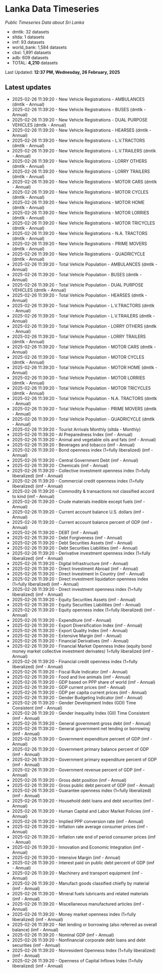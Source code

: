 # Lanka Data Timeseries
*Public Timeseries Data about Sri Lanka*

* dmtlk: 32 datasets
* sltda: 1 datasets
* imf: 93 datasets
* world_bank: 1,584 datasets
* cbsl: 1,891 datasets
* adb: 609 datasets
* TOTAL: **4,210** datasets

Last Updated: **12:37 PM, Wednesday, 26 February, 2025**

## Latest updates

* 2025-02-26 11:39:20 - New Vehicle Registrations - AMBULANCES (dmtlk - Annual)
* 2025-02-26 11:39:20 - New Vehicle Registrations - BUSES (dmtlk - Annual)
* 2025-02-26 11:39:20 - New Vehicle Registrations - DUAL PURPOSE VEHICLES (dmtlk - Annual)
* 2025-02-26 11:39:20 - New Vehicle Registrations - HEARSES (dmtlk - Annual)
* 2025-02-26 11:39:20 - New Vehicle Registrations - L.V.TRACTORS (dmtlk - Annual)
* 2025-02-26 11:39:20 - New Vehicle Registrations - L.V.TRAILERS (dmtlk - Annual)
* 2025-02-26 11:39:20 - New Vehicle Registrations - LORRY OTHERS (dmtlk - Annual)
* 2025-02-26 11:39:20 - New Vehicle Registrations - LORRY TRAILERS (dmtlk - Annual)
* 2025-02-26 11:39:20 - New Vehicle Registrations - MOTOR CARS (dmtlk - Annual)
* 2025-02-26 11:39:20 - New Vehicle Registrations - MOTOR CYCLES (dmtlk - Annual)
* 2025-02-26 11:39:20 - New Vehicle Registrations - MOTOR HOME (dmtlk - Annual)
* 2025-02-26 11:39:20 - New Vehicle Registrations - MOTOR LORRIES (dmtlk - Annual)
* 2025-02-26 11:39:20 - New Vehicle Registrations - MOTOR TRICYCLES (dmtlk - Annual)
* 2025-02-26 11:39:20 - New Vehicle Registrations - N.A. TRACTORS (dmtlk - Annual)
* 2025-02-26 11:39:20 - New Vehicle Registrations - PRIME MOVERS (dmtlk - Annual)
* 2025-02-26 11:39:20 - New Vehicle Registrations - QUADRICYCLE (dmtlk - Annual)
* 2025-02-26 11:39:20 - Total Vehicle Population - AMBULANCES (dmtlk - Annual)
* 2025-02-26 11:39:20 - Total Vehicle Population - BUSES (dmtlk - Annual)
* 2025-02-26 11:39:20 - Total Vehicle Population - DUAL PURPOSE VEHICLES (dmtlk - Annual)
* 2025-02-26 11:39:20 - Total Vehicle Population - HEARSES (dmtlk - Annual)
* 2025-02-26 11:39:20 - Total Vehicle Population - L.V.TRACTORS (dmtlk - Annual)
* 2025-02-26 11:39:20 - Total Vehicle Population - L.V.TRAILERS (dmtlk - Annual)
* 2025-02-26 11:39:20 - Total Vehicle Population - LORRY OTHERS (dmtlk - Annual)
* 2025-02-26 11:39:20 - Total Vehicle Population - LORRY TRAILERS (dmtlk - Annual)
* 2025-02-26 11:39:20 - Total Vehicle Population - MOTOR CARS (dmtlk - Annual)
* 2025-02-26 11:39:20 - Total Vehicle Population - MOTOR CYCLES (dmtlk - Annual)
* 2025-02-26 11:39:20 - Total Vehicle Population - MOTOR HOME (dmtlk - Annual)
* 2025-02-26 11:39:20 - Total Vehicle Population - MOTOR LORRIES (dmtlk - Annual)
* 2025-02-26 11:39:20 - Total Vehicle Population - MOTOR TRICYCLES (dmtlk - Annual)
* 2025-02-26 11:39:20 - Total Vehicle Population - N.A. TRACTORS (dmtlk - Annual)
* 2025-02-26 11:39:20 - Total Vehicle Population - PRIME MOVERS (dmtlk - Annual)
* 2025-02-26 11:39:20 - Total Vehicle Population - QUADRICYCLE (dmtlk - Annual)
* 2025-02-26 11:39:20 - Tourist Arrivals Monthly (sltda - Monthly)
* 2025-02-26 11:39:20 - AI Preparedness Index (imf - Annual)
* 2025-02-26 11:39:20 - Animal and vegetable oils and fats (imf - Annual)
* 2025-02-26 11:39:20 - Beverages and tobacco (imf - Annual)
* 2025-02-26 11:39:20 - Bond openness index (1=fully liberalized) (imf - Annual)
* 2025-02-26 11:39:20 - Central Government Debt (imf - Annual)
* 2025-02-26 11:39:20 - Chemicals (imf - Annual)
* 2025-02-26 11:39:20 - Collective investment openness index (1=fully liberalized) (imf - Annual)
* 2025-02-26 11:39:20 - Commercial credit openness index (1=fully liberalized) (imf - Annual)
* 2025-02-26 11:39:20 - Commodity & transactions not classified accord to kind (imf - Annual)
* 2025-02-26 11:39:20 - Crude materials inedible except fuels (imf - Annual)
* 2025-02-26 11:39:20 - Current account balance U.S. dollars (imf - Annual)
* 2025-02-26 11:39:20 - Current account balance percent of GDP (imf - Annual)
* 2025-02-26 11:39:20 - DEBT (imf - Annual)
* 2025-02-26 11:39:20 - Debt Forgiveness (imf - Annual)
* 2025-02-26 11:39:20 - Debt Securities Assets (imf - Annual)
* 2025-02-26 11:39:20 - Debt Securities Liabilities (imf - Annual)
* 2025-02-26 11:39:20 - Derivative investment openness index (1=fully liberalized) (imf - Annual)
* 2025-02-26 11:39:20 - Digital Infrastructure (imf - Annual)
* 2025-02-26 11:39:20 - Direct Investment Abroad (imf - Annual)
* 2025-02-26 11:39:20 - Direct Investment In Country (imf - Annual)
* 2025-02-26 11:39:20 - Direct investment liquidation openness index (1=fully liberalized) (imf - Annual)
* 2025-02-26 11:39:20 - Direct investment openness index (1=fully liberalized) (imf - Annual)
* 2025-02-26 11:39:20 - Equity Securities Assets (imf - Annual)
* 2025-02-26 11:39:20 - Equity Securities Liabilities (imf - Annual)
* 2025-02-26 11:39:20 - Equity openness index (1=fully liberalized) (imf - Annual)
* 2025-02-26 11:39:20 - Expenditure (imf - Annual)
* 2025-02-26 11:39:20 - Export Diversification Index (imf - Annual)
* 2025-02-26 11:39:20 - Export Quality Index (imf - Annual)
* 2025-02-26 11:39:20 - Extensive Margin (imf - Annual)
* 2025-02-26 11:39:20 - Financial Derivatives (imf - Annual)
* 2025-02-26 11:39:20 - Financial Market Openness Index (equity bond money market collective investment derivates) 1=fully liberalized (imf - Annual)
* 2025-02-26 11:39:20 - Financial credit openness index (1=fully liberalized) (imf - Annual)
* 2025-02-26 11:39:20 - Fiscal Rule Indicator (imf - Annual)
* 2025-02-26 11:39:20 - Food and live animals (imf - Annual)
* 2025-02-26 11:39:20 - GDP based on PPP share of world (imf - Annual)
* 2025-02-26 11:39:20 - GDP current prices (imf - Annual)
* 2025-02-26 11:39:20 - GDP per capita current prices (imf - Annual)
* 2025-02-26 11:39:20 - Gender Budgeting Indicator (imf - Annual)
* 2025-02-26 11:39:20 - Gender Development Index (GDI) Time Consistent (imf - Annual)
* 2025-02-26 11:39:20 - Gender Inequality Index (GII) Time Consistent (imf - Annual)
* 2025-02-26 11:39:20 - General government gross debt (imf - Annual)
* 2025-02-26 11:39:20 - General government net lending or borrowing (imf - Annual)
* 2025-02-26 11:39:20 - Government expenditure percent of GDP (imf - Annual)
* 2025-02-26 11:39:20 - Government primary balance percent of GDP (imf - Annual)
* 2025-02-26 11:39:20 - Government primary expenditure percent of GDP (imf - Annual)
* 2025-02-26 11:39:20 - Government revenue percent of GDP (imf - Annual)
* 2025-02-26 11:39:20 - Gross debt position (imf - Annual)
* 2025-02-26 11:39:20 - Gross public debt percent of GDP (imf - Annual)
* 2025-02-26 11:39:20 - Guarantee openness index (1=fully liberalized) (imf - Annual)
* 2025-02-26 11:39:20 - Household debt loans and debt securities (imf - Annual)
* 2025-02-26 11:39:20 - Human Capital and Labor Market Policies (imf - Annual)
* 2025-02-26 11:39:20 - Implied PPP conversion rate (imf - Annual)
* 2025-02-26 11:39:20 - Inflation rate average consumer prices (imf - Annual)
* 2025-02-26 11:39:20 - Inflation rate end of period consumer prices (imf - Annual)
* 2025-02-26 11:39:20 - Innovation and Economic Integration (imf - Annual)
* 2025-02-26 11:39:20 - Intensive Margin (imf - Annual)
* 2025-02-26 11:39:20 - Interest paid on public debt percent of GDP (imf - Annual)
* 2025-02-26 11:39:20 - Machinery and transport equipment (imf - Annual)
* 2025-02-26 11:39:20 - Manufact goods classified chiefly by material (imf - Annual)
* 2025-02-26 11:39:20 - Mineral fuels lubricants and related materials (imf - Annual)
* 2025-02-26 11:39:20 - Miscellaneous manufactured articles (imf - Annual)
* 2025-02-26 11:39:20 - Money market openness index (1=fully liberalized) (imf - Annual)
* 2025-02-26 11:39:20 - Net lending or borrowing (also referred as overall balance) (imf - Annual)
* 2025-02-26 11:39:20 - Nominal GDP (imf - Annual)
* 2025-02-26 11:39:20 - Nonfinancial corporate debt loans and debt securities (imf - Annual)
* 2025-02-26 11:39:20 - Nonresident Openness Index (1=fully liberalized) (imf - Annual)
* 2025-02-26 11:39:20 - Openness of Capital Inflows Index (1=fully liberalized) (imf - Annual)